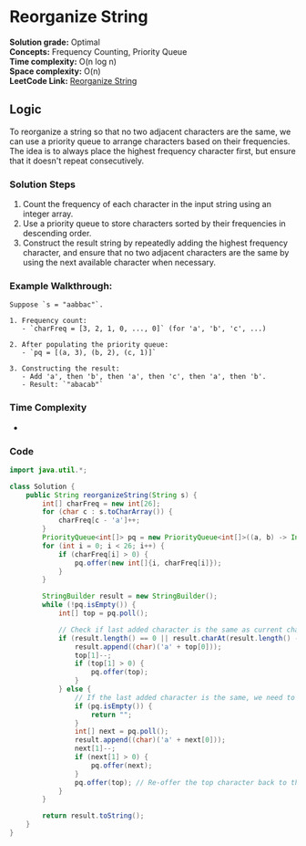 # Reorganize String

**Solution grade:** Optimal  
**Concepts:** Frequency Counting, Priority Queue  
**Time complexity:** O(n log n)  
**Space complexity:** O(n)  
**LeetCode Link:** [Reorganize String](https://leetcode.com/problems/reorganize-string/)

## Logic

To reorganize a string so that no two adjacent characters are the same, we can use a priority queue to arrange characters based on their frequencies. The idea is to always place the highest frequency character first, but ensure that it doesn't repeat consecutively.

### Solution Steps

1. Count the frequency of each character in the input string using an integer array.
2. Use a priority queue to store characters sorted by their frequencies in descending order.
3. Construct the result string by repeatedly adding the highest frequency character, and ensure that no two adjacent characters are the same by using the next available character when necessary.

### Example Walkthrough:
```
Suppose `s = "aabbac"`.

1. Frequency count:
   - `charFreq = [3, 2, 1, 0, ..., 0]` (for 'a', 'b', 'c', ...)
  
2. After populating the priority queue:
   - `pq = [(a, 3), (b, 2), (c, 1)]`
   
3. Constructing the result:
   - Add 'a', then 'b', then 'a', then 'c', then 'a', then 'b'.
   - Result: `"abacab"`
```
### Time Complexity 

- 

### Code

```java
import java.util.*;

class Solution {
    public String reorganizeString(String s) {
        int[] charFreq = new int[26];
        for (char c : s.toCharArray()) {
            charFreq[c - 'a']++;
        }
        PriorityQueue<int[]> pq = new PriorityQueue<int[]>((a, b) -> Integer.compare(b[1], a[1]));
        for (int i = 0; i < 26; i++) {
            if (charFreq[i] > 0) {
                pq.offer(new int[]{i, charFreq[i]});
            }
        }

        StringBuilder result = new StringBuilder();
        while (!pq.isEmpty()) {
            int[] top = pq.poll();

            // Check if last added character is the same as current character
            if (result.length() == 0 || result.charAt(result.length() - 1) != (char)('a' + top[0])) {
                result.append((char)('a' + top[0]));
                top[1]--;
                if (top[1] > 0) {
                    pq.offer(top);
                }
            } else {
                // If the last added character is the same, we need to use the next available character
                if (pq.isEmpty()) {
                    return "";
                }
                int[] next = pq.poll();
                result.append((char)('a' + next[0]));
                next[1]--;
                if (next[1] > 0) {
                    pq.offer(next);
                }
                pq.offer(top); // Re-offer the top character back to the priority queue
            }
        }

        return result.toString();
    }
}
